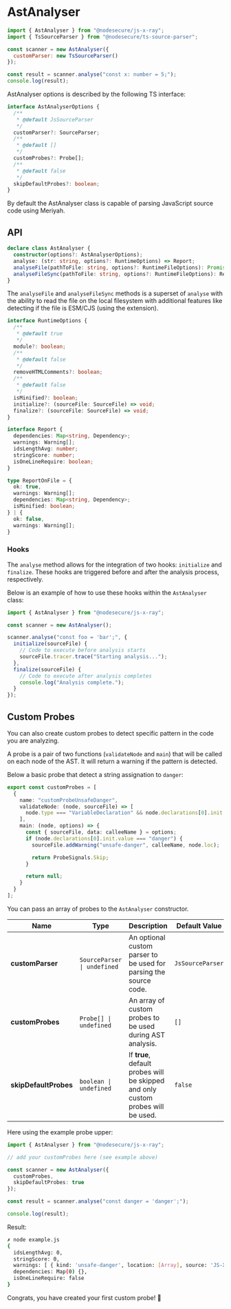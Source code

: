 # AstAnalyser

```js
import { AstAnalyser } from "@nodesecure/js-x-ray";
import { TsSourceParser } from "@nodesecure/ts-source-parser";

const scanner = new AstAnalyser({
  customParser: new TsSourceParser()
});

const result = scanner.analyse("const x: number = 5;");
console.log(result);
```

AstAnalyser options is described by the following TS interface:

```ts
interface AstAnalyserOptions {
  /**
   * @default JsSourceParser
   */
  customParser?: SourceParser;
  /**
   * @default []
   */
  customProbes?: Probe[];
  /**
   * @default false
   */
  skipDefaultProbes?: boolean;
}
```

By default the AstAnalyser class is capable of parsing JavaScript source code using Meriyah.

## API

```ts
declare class AstAnalyser {
  constructor(options?: AstAnalyserOptions);
  analyse: (str: string, options?: RuntimeOptions) => Report;
  analyseFile(pathToFile: string, options?: RuntimeFileOptions): Promise<ReportOnFile>;
  analyseFileSync(pathToFile: string, options?: RuntimeFileOptions): ReportOnFile;
}
```

The `analyseFile` and `analyseFileSync` methods is a superset of `analyse` with the ability to read the file on the local filesystem with additional features like detecting if the file is ESM/CJS (using the extension).

```ts
interface RuntimeOptions {
  /**
   * @default true
   */
  module?: boolean;
  /**
   * @default false
   */
  removeHTMLComments?: boolean;
  /**
   * @default false
   */
  isMinified?: boolean;
  initialize?: (sourceFile: SourceFile) => void;
  finalize?: (sourceFile: SourceFile) => void;
}

interface Report {
  dependencies: Map<string, Dependency>;
  warnings: Warning[];
  idsLengthAvg: number;
  stringScore: number;
  isOneLineRequire: boolean;
}

type ReportOnFile = {
  ok: true,
  warnings: Warning[];
  dependencies: Map<string, Dependency>;
  isMinified: boolean;
} | {
  ok: false,
  warnings: Warning[];
}
```

### Hooks

The `analyse` method allows for the integration of two hooks: `initialize` and `finalize`. 
These hooks are triggered before and after the analysis process, respectively.

Below is an example of how to use these hooks within the `AstAnalyser` class:

```js
import { AstAnalyser } from "@nodesecure/js-x-ray";

const scanner = new AstAnalyser();

scanner.analyse("const foo = 'bar';", {
  initialize(sourceFile) {
    // Code to execute before analysis starts
    sourceFile.tracer.trace("Starting analysis...");
  },
  finalize(sourceFile) {
    // Code to execute after analysis completes
    console.log("Analysis complete.");
  }
});
```

## Custom Probes

You can also create custom probes to detect specific pattern in the code you are analyzing.

A probe is a pair of two functions (`validateNode` and `main`) that will be called on each node of the AST. It will return a warning if the pattern is detected.

Below a basic probe that detect a string assignation to `danger`:

```ts
export const customProbes = [
  {
    name: "customProbeUnsafeDanger",
    validateNode: (node, sourceFile) => [
      node.type === "VariableDeclaration" && node.declarations[0].init.value === "danger"
    ],
    main: (node, options) => {
      const { sourceFile, data: calleeName } = options;
      if (node.declarations[0].init.value === "danger") {
        sourceFile.addWarning("unsafe-danger", calleeName, node.loc);

        return ProbeSignals.Skip;
      }

      return null;
    }
  }
];
```

You can pass an array of probes to the `AstAnalyser` constructor.

| Name | Type | Description | Default Value |
|---|---|---|---|
| **customParser** | `SourceParser \| undefined` | An optional custom parser to be used for parsing the source code. | `JsSourceParser` |
| **customProbes** | `Probe[] \| undefined` | An array of custom probes to be used during AST analysis. | `[]` |
| **skipDefaultProbes** | `boolean \| undefined` | If **true**, default probes will be skipped and only custom probes will be used. | `false` |

Here using the example probe upper:

```ts
import { AstAnalyser } from "@nodesecure/js-x-ray";

// add your customProbes here (see example above)

const scanner = new AstAnalyser({
  customProbes,
  skipDefaultProbes: true
});

const result = scanner.analyse("const danger = 'danger';");

console.log(result);
```

Result:

```sh
✗ node example.js
{
  idsLengthAvg: 0,
  stringScore: 0,
  warnings: [ { kind: 'unsafe-danger', location: [Array], source: 'JS-X-Ray' } ],
  dependencies: Map(0) {},
  isOneLineRequire: false
}
```

Congrats, you have created your first custom probe! 🎉
